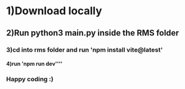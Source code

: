 # 1)Download locally
## 2)Run python3 main.py inside the RMS folder
### 3)cd into rms folder and run 'npm install vite@latest'
#### 4)run 'npm run dev''''

### Happy coding :)
